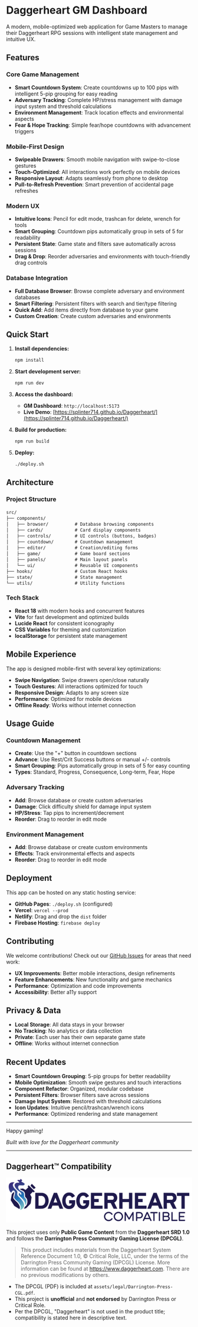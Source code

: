 # Daggerheart GM Dashboard

A modern, mobile-optimized web application for Game Masters to manage their Daggerheart RPG sessions with intelligent state management and intuitive UX.

## Features

### Core Game Management
- **Smart Countdown System**: Create countdowns up to 100 pips with intelligent 5-pip grouping for easy reading
- **Adversary Tracking**: Complete HP/stress management with damage input system and threshold calculations
- **Environment Management**: Track location effects and environmental aspects
- **Fear & Hope Tracking**: Simple fear/hope countdowns with advancement triggers

### Mobile-First Design
- **Swipeable Drawers**: Smooth mobile navigation with swipe-to-close gestures
- **Touch-Optimized**: All interactions work perfectly on mobile devices
- **Responsive Layout**: Adapts seamlessly from phone to desktop
- **Pull-to-Refresh Prevention**: Smart prevention of accidental page refreshes

### Modern UX
- **Intuitive Icons**: Pencil for edit mode, trashcan for delete, wrench for tools
- **Smart Grouping**: Countdown pips automatically group in sets of 5 for readability
- **Persistent State**: Game state and filters save automatically across sessions
- **Drag & Drop**: Reorder adversaries and environments with touch-friendly drag controls

### Database Integration
- **Full Database Browser**: Browse complete adversary and environment databases
- **Smart Filtering**: Persistent filters with search and tier/type filtering
- **Quick Add**: Add items directly from database to your game
- **Custom Creation**: Create custom adversaries and environments

## Quick Start

1. **Install dependencies:**
   ```bash
   npm install
   ```

2. **Start development server:**
   ```bash
   npm run dev
   ```

3. **Access the dashboard:**
   - **GM Dashboard**: `http://localhost:5173`
   - **Live Demo**: [https://splinter714.github.io/Daggerheart/](https://splinter714.github.io/Daggerheart/)

4. **Build for production:**
   ```bash
   npm run build
   ```

5. **Deploy:**
   ```bash
   ./deploy.sh
   ```

## Architecture

### Project Structure
```
src/
├── components/
│   ├── browser/          # Database browsing components
│   ├── cards/            # Card display components
│   ├── controls/         # UI controls (buttons, badges)
│   ├── countdown/        # Countdown management
│   ├── editor/           # Creation/editing forms
│   ├── game/             # Game board sections
│   ├── panels/           # Main layout panels
│   └── ui/               # Reusable UI components
├── hooks/                # Custom React hooks
├── state/                # State management
└── utils/                # Utility functions
```

### Tech Stack
- **React 18** with modern hooks and concurrent features
- **Vite** for fast development and optimized builds
- **Lucide React** for consistent iconography
- **CSS Variables** for theming and customization
- **localStorage** for persistent state management

## Mobile Experience

The app is designed mobile-first with several key optimizations:

- **Swipe Navigation**: Swipe drawers open/close naturally
- **Touch Gestures**: All interactions optimized for touch
- **Responsive Design**: Adapts to any screen size
- **Performance**: Optimized for mobile devices
- **Offline Ready**: Works without internet connection

## Usage Guide

### Countdown Management
- **Create**: Use the "+" button in countdown sections
- **Advance**: Use Rest/Crit Success buttons or manual +/- controls
- **Smart Grouping**: Pips automatically group in sets of 5 for easy counting
- **Types**: Standard, Progress, Consequence, Long-term, Fear, Hope

### Adversary Tracking
- **Add**: Browse database or create custom adversaries
- **Damage**: Click difficulty shield for damage input system
- **HP/Stress**: Tap pips to increment/decrement
- **Reorder**: Drag to reorder in edit mode

### Environment Management
- **Add**: Browse database or create custom environments
- **Effects**: Track environmental effects and aspects
- **Reorder**: Drag to reorder in edit mode

## Deployment

This app can be hosted on any static hosting service:

- **GitHub Pages**: `./deploy.sh` (configured)
- **Vercel**: `vercel --prod`
- **Netlify**: Drag and drop the `dist` folder
- **Firebase Hosting**: `firebase deploy`

## Contributing

We welcome contributions! Check out our [GitHub Issues](https://github.com/Splinter714/Daggerheart/issues) for areas that need work:

- **UX Improvements**: Better mobile interactions, design refinements
- **Feature Enhancements**: New functionality and game mechanics
- **Performance**: Optimization and code improvements
- **Accessibility**: Better a11y support

## Privacy & Data

- **Local Storage**: All data stays in your browser
- **No Tracking**: No analytics or data collection
- **Private**: Each user has their own separate game state
- **Offline**: Works without internet connection

## Recent Updates

- **Smart Countdown Grouping**: 5-pip groups for better readability
- **Mobile Optimization**: Smooth swipe gestures and touch interactions
- **Component Refactor**: Organized, modular codebase
- **Persistent Filters**: Browser filters save across sessions
- **Damage Input System**: Restored with threshold calculations
- **Icon Updates**: Intuitive pencil/trashcan/wrench icons
- **Performance**: Optimized rendering and state management

---

Happy gaming!

*Built with love for the Daggerheart community*

---

## Daggerheart™ Compatibility

![Community Content Logo](assets/logos/Darrington%20Press%20Community%20Content%20Logos/Daggerheart/PNGs/DH_CGL_logos_final_full_color.png)

This project uses only **Public Game Content** from the **Daggerheart SRD 1.0** and follows the
**Darrington Press Community Gaming License (DPCGL)**.

> This product includes materials from the Daggerheart System Reference Document 1.0, © Critical Role, LLC, under the terms of the Darrington Press Community Gaming (DPCGL) License. More information can be found at https://www.daggerheart.com. There are no previous modifications by others.

- The DPCGL (PDF) is included at `assets/legal/Darrington-Press-CGL.pdf`.
- This project is **unofficial** and **not endorsed** by Darrington Press or Critical Role.
- Per the DPCGL, "Daggerheart" is not used in the product title; compatibility is stated here in descriptive text.

